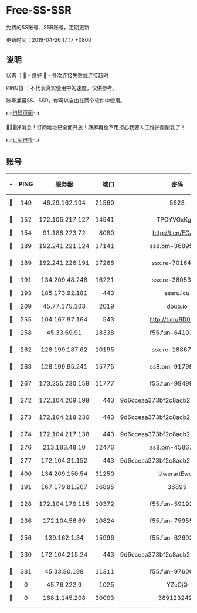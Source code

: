 # Free-SS-SSR

免费的SS账号、SSR账号，定期更新

更新时间：2019-04-26 17:17 +0800

## 说明

状态     ：🙂 - 良好 🙁 - 多次连接失败或连接超时

PING值   ：不代表真实使用中的速度，仅供参考。

账号兼容SS、SSR，你可以自由在两个软件中使用。

👉[扫码页面](https://liesauer.github.io/Free-SS-SSR/)👈

🎉🎉🎉好消息！订阅地址已全面开放！麻麻再也不用担心我要人工维护酸酸乳了！

👉[订阅链接](https://www.liesauer.net/yogurt/subscribe?ACCESS_TOKEN=DAYxR3mMaZAsaqUb)👈

## 账号

|-|PING|服务器|端口|密码|加密方式|区域|
|:----:|:----:|:-----:|-----:|:----:|:----:|:----:|
|🙂|149|46.29.162.104|21560|5623|aes-128-ctr|RU|
|🙂|152|172.105.217.127|14541|TPOYVGxKglpi|aes-256-cfb|JP|
|🙂|154|91.188.223.72|8080|http://t.cn/EGJIyrl|rc4-md5|RU|
|🙂|189|192.241.221.124|17141|ss8.pm-36895693|aes-256-cfb|US|
|🙂|189|192.241.226.191|17266|ssx.re-70164154|aes-256-cfb|US|
|🙂|191|134.209.48.248|16221|ssx.re-38053204|aes-256-cfb|US|
|🙂|193|185.173.92.181|443|sssru.icu|rc4-md5|RU|
|🙂|209|45.77.175.103|2019|doub.io|aes-128-ctr|SG|
|🙂|255|104.167.97.164|543|http://t.cn/RD0D7sx|rc4-md5|CA|
|🙂|258|45.33.69.91|18338|f55.fun-64193387|aes-256-cfb|US|
|🙂|262|128.199.187.62|10195|ssx.re-18867296|aes-256-cfb|SG|
|🙂|263|128.199.95.241|15775|ss8.pm-91799488|aes-256-cfb|SG|
|🙂|267|173.255.230.159|11777|f55.fun-98499590|aes-256-cfb|US|
|🙂|272|172.104.209.198|443|9d6cceaa373bf2c8acb22e60b6a58be6|aes-256-cfb|US|
|🙂|273|172.104.218.230|443|9d6cceaa373bf2c8acb22e60b6a58be6|aes-256-cfb|US|
|🙂|274|172.104.217.138|443|9d6cceaa373bf2c8acb22e60b6a58be6|aes-256-cfb|US|
|🙂|276|213.183.48.10|12476|ss8.pm-45867021|rc4-md5|RU|
|🙂|277|172.104.31.152|443|9d6cceaa373bf2c8acb22e60b6a58be6|aes-256-cfb|US|
|🙂|400|134.209.150.54|31250|UwerartEwqe|chacha20|IN|
|🙂|191|167.179.81.207|36895|36895|aes-256-cfb|JP|
|🙂|228|172.104.179.115|10372|f55.fun-59192456|aes-256-cfb|SG|
|🙂|236|172.104.56.69|10824|f55.fun-75955527|aes-256-cfb|SG|
|🙂|256|139.162.1.34|15996|f55.fun-62693899|aes-256-cfb|SG|
|🙂|330|172.104.215.24|443|9d6cceaa373bf2c8acb22e60b6a58be6|aes-256-cfb|US|
|🙂|331|45.33.80.198|11311|f55.fun-97600550|aes-256-cfb|US|
|🙁|0|45.76.222.9|1025|YZcCjQ|rc4-md5|JP|
|🙁|0|168.1.145.208|30003|3891232494|aes-256-cfb|AU|
